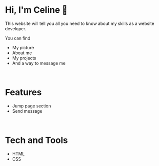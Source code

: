 # Hi, I'm Celine 👋
This website will tell you all you need to know about my skills as a website developer.  

You can find
* My picture
* About me
* My projects
* And a way to message me


&nbsp;

 # Features
 - Jump page section
 - Send message

 &nbsp;

 # Tech and Tools
 - HTML
 - CSS